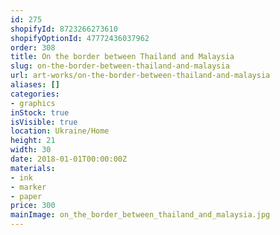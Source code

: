 ```yaml
---
id: 275
shopifyId: 8723266273610
shopifyOptionId: 47772436037962
order: 308
title: On the border between Thailand and Malaysia
slug: on-the-border-between-thailand-and-malaysia
url: art-works/on-the-border-between-thailand-and-malaysia
aliases: []
categories:
- graphics
inStock: true
isVisible: true
location: Ukraine/Home
height: 21
width: 30
date: 2018-01-01T00:00:00Z
materials:
- ink
- marker
- paper
price: 300
mainImage: on_the_border_between_thailand_and_malaysia.jpg
---
```

